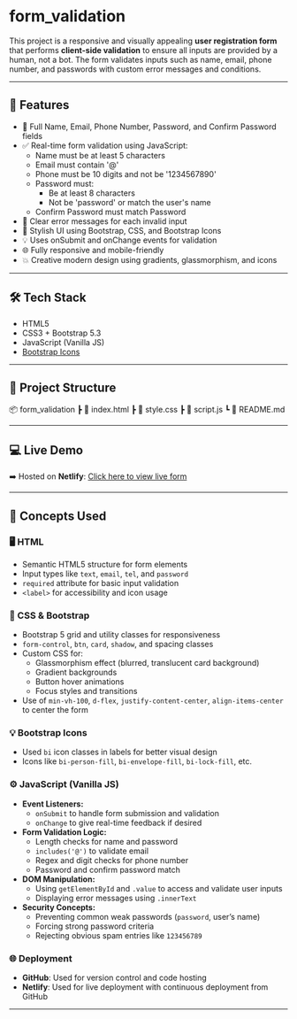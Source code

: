 # form_validation

This project is a responsive and visually appealing **user registration form** that performs **client-side validation** to ensure all inputs are provided by a human, not a bot. The form validates inputs such as name, email, phone number, and passwords with custom error messages and conditions.

---

## 🚀 Features

- 🔐 Full Name, Email, Phone Number, Password, and Confirm Password fields
- ✅ Real-time form validation using JavaScript:
  - Name must be at least 5 characters
  - Email must contain '@'
  - Phone must be 10 digits and not be '1234567890'
  - Password must:
    - Be at least 8 characters
    - Not be 'password' or match the user's name
  - Confirm Password must match Password
- 🚫 Clear error messages for each invalid input
- 🎨 Stylish UI using Bootstrap, CSS, and Bootstrap Icons
- 💡 Uses onSubmit and onChange events for validation
- 🌐 Fully responsive and mobile-friendly
- 💥 Creative modern design using gradients, glassmorphism, and icons

---

## 🛠️ Tech Stack

- HTML5
- CSS3 + Bootstrap 5.3
- JavaScript (Vanilla JS)
- [Bootstrap Icons](https://icons.getbootstrap.com/)

---

## 📁 Project Structure

📦 form_validation
┣ 📜 index.html
┣ 📜 style.css
┣ 📜 script.js
┗ 📜 README.md

---

## 💻 Live Demo

➡️ Hosted on **Netlify**: [Click here to view live form](https://gayathri-formvalidation.netlify.app/)

---

## 🧠 Concepts Used

### 🖥️ HTML
- Semantic HTML5 structure for form elements
- Input types like `text`, `email`, `tel`, and `password`
- `required` attribute for basic input validation
- `<label>` for accessibility and icon usage

### 🎨 CSS & Bootstrap
- Bootstrap 5 grid and utility classes for responsiveness
- `form-control`, `btn`, `card`, `shadow`, and spacing classes
- Custom CSS for:
  - Glassmorphism effect (blurred, translucent card background)
  - Gradient backgrounds
  - Button hover animations
  - Focus styles and transitions
- Use of `min-vh-100`, `d-flex`, `justify-content-center`, `align-items-center` to center the form

### 💡 Bootstrap Icons
- Used `bi` icon classes in labels for better visual design
- Icons like `bi-person-fill`, `bi-envelope-fill`, `bi-lock-fill`, etc.

### ⚙️ JavaScript (Vanilla JS)
- **Event Listeners:**
  - `onSubmit` to handle form submission and validation
  - `onChange` to give real-time feedback if desired
- **Form Validation Logic:**
  - Length checks for name and password
  - `includes('@')` to validate email
  - Regex and digit checks for phone number
  - Password and confirm password match
- **DOM Manipulation:**
  - Using `getElementById` and `.value` to access and validate user inputs
  - Displaying error messages using `.innerText`
- **Security Concepts:**
  - Preventing common weak passwords (`password`, user’s name)
  - Forcing strong password criteria
  - Rejecting obvious spam entries like `123456789`

### 🌐 Deployment
- **GitHub**: Used for version control and code hosting
- **Netlify**: Used for live deployment with continuous deployment from GitHub

---


